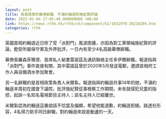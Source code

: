 ```yaml
---
layout: post
title: 負責政策的幕僚辭職　不滿約翰遜對施紀賢評論
date: 2022-02-04 17:05:48.000000000 +08:00
link: https://news.rthk.hk/rthk/ch/component/k2/1631970-20220204.htm
categories: rthk
---
```


英國首相約翰遜近日除了受「派對門」風波困擾，亦因為對工黨領袖施紀賢的評論，飽受所屬保守黨及外界批評，一日內有至少4名高級幕僚辭職。

幕僚長羅森菲爾德、首席私人秘書雷諾茲及通訊聯絡主任多伊爾辭職，報道指與「派對門」事件直接有關，其中雷諾茲曾於2020年5月發送電郵，邀請首相府工作人員自備酒水參加聚會。

另一名辭職的是首相政策負責人米爾紮。報道指與約翰遜共事14年的她，不滿約翰遜本周初在國會下議院，批評施紀賢從事檢察工作期間，未有就侵犯兒童的指控，起訴一名知名電視節目主持人；該名主持人已經離世。

米爾紮認為約翰遜這番說話不恰當及偏頗，希望他能道歉，約翰遜拒絕。路透社形容，4名得力助手同日辭職，對約翰遜來說是動盪的一天。

